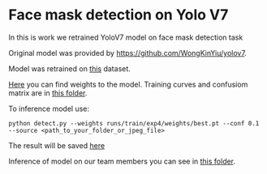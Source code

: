 # Face mask detection on Yolo V7
 In this is work we retrained YoloV7 model on face mask detection task

Original model was provided by https://github.com/WongKinYiu/yolov7.

Model was retrained on [this](https://www.kaggle.com/datasets/andrewmvd/face-mask-detection?resource=download) dataset.

[Here](runs/train/exp4/weights/best.pt) you can find weights to the model.
Training curves and confusiom matrix are in [this folder](runs/train/exp4/).

To inference model use:
``` shell
python detect.py --weights runs/train/exp4/weights/best.pt --conf 0.1 --source <path_to_your_folder_or_jpeg_file>
```
The result will be saved [here](runs/detect)

Inference of model on our team members you can see in [this folder](inference_on_our_team_members).
